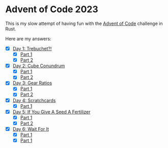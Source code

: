 # Advent of Code 2023

This is my slow attempt of having fun with the [Advent of Code](https://adventofcode.com/) challenge in Rust.

Here are my answers:

- [x] [Day 1: Trebuchet?!](https://adventofcode.com/2023/day/1)
  - [x] [Part 1](./src/challenges/day_1.rs#L15)
  - [x] [Part 2](./src/challenges/day_1.rs#L47)
- [x] [Day 2: Cube Conundrum](https://adventofcode.com/2023/day/2)
  - [x] [Part 1](./src/challenges/day_2.rs#L16)
  - [x] [Part 2](./src/challenges/day_2.rs#L23)
- [x] [Day 3: Gear Ratios](https://adventofcode.com/2023/day/3)
  - [x] [Part 1](./src/challenges/day_3.rs#L19)
  - [x] [Part 2](./src/challenges/day_3.rs#L24)
- [x] [Day 4: Scratchcards](https://adventofcode.com/2023/day/4)
  - [x] [Part 1](./src/challenges/day_4.rs#L16)
- [x] [Day 5: If You Give A Seed A Fertilizer](https://adventofcode.com/2023/day/5)
  - [x] [Part 1](/src/challenges/day_5.rs#L79)
  - [x] [Part 2](/src/challenges/day_5.rs#L102)
- [x] [Day 6: Wait For It](https://adventofcode.com/2023/day/6)
  - [x] [Part 1](/src/challenges/day_6.rs#L116)
  - [x] [Part 1](/src/challenges/day_6.rs#L124)
